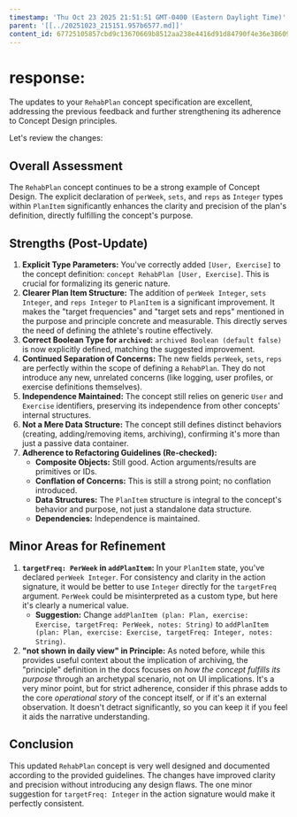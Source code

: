 ```yaml
---
timestamp: 'Thu Oct 23 2025 21:51:51 GMT-0400 (Eastern Daylight Time)'
parent: '[[../20251023_215151.957b6577.md]]'
content_id: 67725105857cbd9c13670669b8512aa238e4416d91d84790f4e36e38609e71f6
---
```


# response:

The updates to your `RehabPlan` concept specification are excellent, addressing the previous feedback and further strengthening its adherence to Concept Design principles.

Let's review the changes:

## Overall Assessment

The `RehabPlan` concept continues to be a strong example of Concept Design. The explicit declaration of `perWeek`, `sets`, and `reps` as `Integer` types within `PlanItem` significantly enhances the clarity and precision of the plan's definition, directly fulfilling the concept's purpose.

## Strengths (Post-Update)

1. **Explicit Type Parameters:** You've correctly added `[User, Exercise]` to the concept definition: `concept RehabPlan [User, Exercise]`. This is crucial for formalizing its generic nature.
2. **Clearer Plan Item Structure:** The addition of `perWeek Integer`, `sets Integer`, and `reps Integer` to `PlanItem` is a significant improvement. It makes the "target frequencies" and "target sets and reps" mentioned in the purpose and principle concrete and measurable. This directly serves the need of defining the athlete's routine effectively.
3. **Correct Boolean Type for `archived`:** `archived Boolean (default false)` is now explicitly defined, matching the suggested improvement.
4. **Continued Separation of Concerns:** The new fields `perWeek`, `sets`, `reps` are perfectly within the scope of defining a `RehabPlan`. They do not introduce any new, unrelated concerns (like logging, user profiles, or exercise definitions themselves).
5. **Independence Maintained:** The concept still relies on generic `User` and `Exercise` identifiers, preserving its independence from other concepts' internal structures.
6. **Not a Mere Data Structure:** The concept still defines distinct behaviors (creating, adding/removing items, archiving), confirming it's more than just a passive data container.
7. **Adherence to Refactoring Guidelines (Re-checked):**
   * **Composite Objects:** Still good. Action arguments/results are primitives or IDs.
   * **Conflation of Concerns:** This is still a strong point; no conflation introduced.
   * **Data Structures:** The `PlanItem` structure is integral to the concept's behavior and purpose, not just a standalone data structure.
   * **Dependencies:** Independence is maintained.

## Minor Areas for Refinement

1. **`targetFreq: PerWeek` in `addPlanItem`:** In your `PlanItem` state, you've declared `perWeek Integer`. For consistency and clarity in the action signature, it would be better to use `Integer` directly for the `targetFreq` argument. `PerWeek` could be misinterpreted as a custom type, but here it's clearly a numerical value.
   * **Suggestion:** Change `addPlanItem (plan: Plan, exercise: Exercise, targetFreq: PerWeek, notes: String)` to `addPlanItem (plan: Plan, exercise: Exercise, targetFreq: Integer, notes: String)`.
2. **"not shown in daily view" in Principle:** As noted before, while this provides useful context about the implication of archiving, the "principle" definition in the docs focuses on *how the concept fulfills its purpose* through an archetypal scenario, not on UI implications. It's a very minor point, but for strict adherence, consider if this phrase adds to the core *operational story* of the concept itself, or if it's an external observation. It doesn't detract significantly, so you can keep it if you feel it aids the narrative understanding.

## Conclusion

This updated `RehabPlan` concept is very well designed and documented according to the provided guidelines. The changes have improved clarity and precision without introducing any design flaws. The one minor suggestion for `targetFreq: Integer` in the action signature would make it perfectly consistent.
